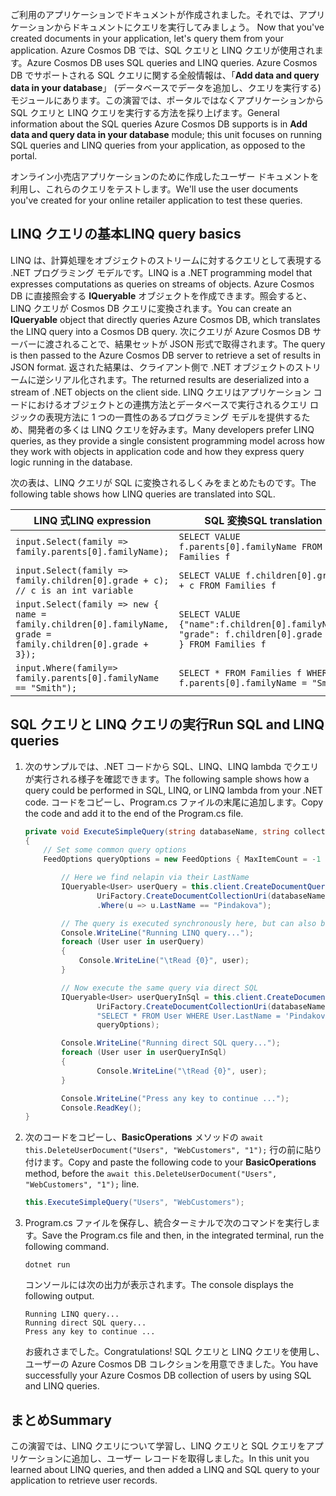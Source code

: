 <span data-ttu-id="24ca2-101"><!--TODO: Explain how to do ExecuteNext (pages closer to SDK imp) vs ToList (continuation token)--> ご利用のアプリケーションでドキュメントが作成されました。それでは、アプリケーションからドキュメントにクエリを実行してみましょう。</span><span class="sxs-lookup"><span data-stu-id="24ca2-101"><!--TODO: Explain how to do ExecuteNext (pages closer to SDK imp) vs ToList (continuation token)--> Now that you've created documents in your application, let's query them from your application.</span></span> <span data-ttu-id="24ca2-102">Azure Cosmos DB では、SQL クエリと LINQ クエリが使用されます。</span><span class="sxs-lookup"><span data-stu-id="24ca2-102">Azure Cosmos DB uses SQL queries and LINQ queries.</span></span> <span data-ttu-id="24ca2-103">Azure Cosmos DB でサポートされる SQL クエリに関する全般情報は、「**Add data and query data in your database**」 (データベースでデータを追加し、クエリを実行する) モジュールにあります。この演習では、ポータルではなくアプリケーションから SQL クエリと LINQ クエリを実行する方法を採り上げます。</span><span class="sxs-lookup"><span data-stu-id="24ca2-103">General information about the SQL queries Azure Cosmos DB supports is in **Add data and query data in your database** module; this unit focuses on running SQL queries and LINQ queries from your application, as opposed to the portal.</span></span>

<span data-ttu-id="24ca2-104">オンライン小売店アプリケーションのために作成したユーザー ドキュメントを利用し、これらのクエリをテストします。</span><span class="sxs-lookup"><span data-stu-id="24ca2-104">We'll use the user documents you've created for your online retailer application to test these queries.</span></span>

## <a name="linq-query-basics"></a><span data-ttu-id="24ca2-105">LINQ クエリの基本</span><span class="sxs-lookup"><span data-stu-id="24ca2-105">LINQ query basics</span></span>

<span data-ttu-id="24ca2-106">LINQ は、計算処理をオブジェクトのストリームに対するクエリとして表現する .NET プログラミング モデルです。</span><span class="sxs-lookup"><span data-stu-id="24ca2-106">LINQ is a .NET programming model that expresses computations as queries on streams of objects.</span></span> <span data-ttu-id="24ca2-107">Azure Cosmos DB に直接照会する **IQueryable** オブジェクトを作成できます。照会すると、LINQ クエリが Cosmos DB クエリに変換されます。</span><span class="sxs-lookup"><span data-stu-id="24ca2-107">You can create an **IQueryable** object that directly queries Azure Cosmos DB, which translates the LINQ query into a Cosmos DB query.</span></span> <span data-ttu-id="24ca2-108">次にクエリが Azure Cosmos DB サーバーに渡されることで、結果セットが JSON 形式で取得されます。</span><span class="sxs-lookup"><span data-stu-id="24ca2-108">The query is then passed to the Azure Cosmos DB server to retrieve a set of results in JSON format.</span></span> <span data-ttu-id="24ca2-109">返された結果は、クライアント側で .NET オブジェクトのストリームに逆シリアル化されます。</span><span class="sxs-lookup"><span data-stu-id="24ca2-109">The returned results are deserialized into a stream of .NET objects on the client side.</span></span> <span data-ttu-id="24ca2-110">LINQ クエリはアプリケーション コードにおけるオブジェクトとの連携方法とデータベースで実行されるクエリ ロジックの表現方法に 1 つの一貫性のあるプログラミング モデルを提供するため、開発者の多くは LINQ クエリを好みます。</span><span class="sxs-lookup"><span data-stu-id="24ca2-110">Many developers prefer LINQ queries, as they provide a single consistent programming model across how they work with objects in application code and how they express query logic running in the database.</span></span>

<span data-ttu-id="24ca2-111">次の表は、LINQ クエリが SQL に変換されるしくみをまとめたものです。</span><span class="sxs-lookup"><span data-stu-id="24ca2-111">The following table shows how LINQ queries are translated into SQL.</span></span>

| <span data-ttu-id="24ca2-112">LINQ 式</span><span class="sxs-lookup"><span data-stu-id="24ca2-112">LINQ expression</span></span> | <span data-ttu-id="24ca2-113">SQL 変換</span><span class="sxs-lookup"><span data-stu-id="24ca2-113">SQL translation</span></span> |
|---|---|
| `input.Select(family => family.parents[0].familyName);`| `SELECT VALUE f.parents[0].familyName FROM Families f` |
|`input.Select(family => family.children[0].grade + c); // c is an int variable` | `SELECT VALUE f.children[0].grade + c FROM Families f` |
|`input.Select(family => new { name = family.children[0].familyName, grade = family.children[0].grade + 3});`| `SELECT VALUE {"name":f.children[0].familyName, "grade": f.children[0].grade + 3 } FROM Families f`|
|`input.Where(family=> family.parents[0].familyName == "Smith");`|`SELECT * FROM Families f WHERE f.parents[0].familyName = "Smith"`|

## <a name="run-sql-and-linq-queries"></a><span data-ttu-id="24ca2-114">SQL クエリと LINQ クエリの実行</span><span class="sxs-lookup"><span data-stu-id="24ca2-114">Run SQL and LINQ queries</span></span>

1. <span data-ttu-id="24ca2-115">次のサンプルでは、.NET コードから SQL、LINQ、LINQ lambda でクエリが実行される様子を確認できます。</span><span class="sxs-lookup"><span data-stu-id="24ca2-115">The following sample shows how a query could be performed in SQL, LINQ, or LINQ lambda from your .NET code.</span></span> <span data-ttu-id="24ca2-116">コードをコピーし、Program.cs ファイルの末尾に追加します。</span><span class="sxs-lookup"><span data-stu-id="24ca2-116">Copy the code and add it to the end of the Program.cs file.</span></span>

    ```csharp
    private void ExecuteSimpleQuery(string databaseName, string collectionName)
    {
        // Set some common query options
        FeedOptions queryOptions = new FeedOptions { MaxItemCount = -1 };
    
            // Here we find nelapin via their LastName
            IQueryable<User> userQuery = this.client.CreateDocumentQuery<User>(
                    UriFactory.CreateDocumentCollectionUri(databaseName, collectionName), queryOptions)
                    .Where(u => u.LastName == "Pindakova");
    
            // The query is executed synchronously here, but can also be executed asynchronously via the IDocumentQuery<T> interface
            Console.WriteLine("Running LINQ query...");
            foreach (User user in userQuery)
            {
                Console.WriteLine("\tRead {0}", user);
            }
    
            // Now execute the same query via direct SQL
            IQueryable<User> userQueryInSql = this.client.CreateDocumentQuery<User>(
                    UriFactory.CreateDocumentCollectionUri(databaseName, collectionName),
                    "SELECT * FROM User WHERE User.LastName = 'Pindakova'",
                    queryOptions);
    
            Console.WriteLine("Running direct SQL query...");
            foreach (User user in userQueryInSql)
            {
                    Console.WriteLine("\tRead {0}", user);
            }
    
            Console.WriteLine("Press any key to continue ...");
            Console.ReadKey();
    }
    ```

2. <span data-ttu-id="24ca2-117">次のコードをコピーし、**BasicOperations** メソッドの `await this.DeleteUserDocument("Users", "WebCustomers", "1");` 行の前に貼り付けます。</span><span class="sxs-lookup"><span data-stu-id="24ca2-117">Copy and paste the following code to your **BasicOperations** method, before the `await this.DeleteUserDocument("Users", "WebCustomers", "1");` line.</span></span>

    ```csharp
    this.ExecuteSimpleQuery("Users", "WebCustomers");
    ```

3. <span data-ttu-id="24ca2-118">Program.cs ファイルを保存し、統合ターミナルで次のコマンドを実行します。</span><span class="sxs-lookup"><span data-stu-id="24ca2-118">Save the Program.cs file and then, in the integrated terminal, run the following command.</span></span>
    
    ```
    dotnet run
    ```

    <span data-ttu-id="24ca2-119">コンソールには次の出力が表示されます。</span><span class="sxs-lookup"><span data-stu-id="24ca2-119">The console displays the following output.</span></span>

    ```
    Running LINQ query...
    Running direct SQL query...
    Press any key to continue ...
    ```

    <span data-ttu-id="24ca2-120">お疲れさまでした。</span><span class="sxs-lookup"><span data-stu-id="24ca2-120">Congratulations!</span></span> <span data-ttu-id="24ca2-121">SQL クエリと LINQ クエリを使用し、ユーザーの Azure Cosmos DB コレクションを用意できました。</span><span class="sxs-lookup"><span data-stu-id="24ca2-121">You have successfully your Azure Cosmos DB collection of users by using SQL and LINQ queries.</span></span>

## <a name="summary"></a><span data-ttu-id="24ca2-122">まとめ</span><span class="sxs-lookup"><span data-stu-id="24ca2-122">Summary</span></span>

<span data-ttu-id="24ca2-123">この演習では、LINQ クエリについて学習し、LINQ クエリと SQL クエリをアプリケーションに追加し、ユーザー レコードを取得しました。</span><span class="sxs-lookup"><span data-stu-id="24ca2-123">In this unit you learned about LINQ queries, and then added a LINQ and SQL query to your application to retrieve user records.</span></span>